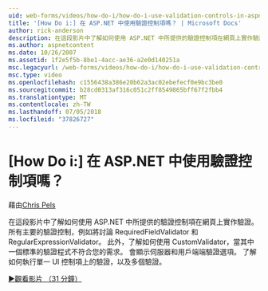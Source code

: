 ```yaml
---
uid: web-forms/videos/how-do-i/how-do-i-use-validation-controls-in-aspnet
title: '[How Do i:] 在 ASP.NET 中使用驗證控制項嗎？ | Microsoft Docs'
author: rick-anderson
description: 在這段影片中了解如何使用 ASP.NET 中所提供的驗證控制項在網頁上實作驗證。 所有主要的驗證控制項這類...
ms.author: aspnetcontent
ms.date: 10/26/2007
ms.assetid: 1f2e5f5b-8be1-4acc-ae36-a2e0d140251a
msc.legacyurl: /web-forms/videos/how-do-i/how-do-i-use-validation-controls-in-aspnet
msc.type: video
ms.openlocfilehash: c1556438a386e20b62a3ac02ebefecf0e9bc3be0
ms.sourcegitcommit: b28cd0313af316c051c2ff8549865bff67f2fbb4
ms.translationtype: MT
ms.contentlocale: zh-TW
ms.lasthandoff: 07/05/2018
ms.locfileid: "37826727"
---
```

<a name="how-do-i--use-validation-controls-in-aspnet"></a>[How Do i:] 在 ASP.NET 中使用驗證控制項嗎？
====================
藉由[Chris Pels](https://twitter.com/chrispels)

在這段影片中了解如何使用 ASP.NET 中所提供的驗證控制項在網頁上實作驗證。 所有主要的驗證控制，例如將討論 RequiredFieldValidator 和 RegularExpressionValidator。 此外，了解如何使用 CustomValidator，當其中一個標準的驗證程式不符合您的需求。 會顯示伺服器和用戶端端驗證選項。 了解如何執行單一 UI 控制項上的驗證，以及多個驗證。

[&#9654;觀看影片 （31 分鐘）](https://channel9.msdn.com/Blogs/ASP-NET-Site-Videos/how-do-i-use-validation-controls-in-aspnet)
